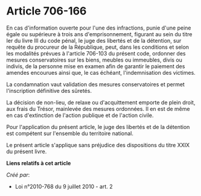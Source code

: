 # Article 706-166

En cas d'information ouverte pour l'une des infractions, punie d'une peine égale ou supérieure à trois ans d'emprisonnement,
figurant au sein du titre Ier du livre III du code pénal, le juge des libertés et de la détention, sur requête du procureur
de la République, peut, dans les conditions et selon les modalités prévues à l'article 706-103 du présent code, ordonner des
mesures conservatoires sur les biens, meubles ou immeubles, divis ou indivis, de la personne mise en examen afin de garantir
le paiement des amendes encourues ainsi que, le cas échéant, l'indemnisation des victimes.

La condamnation vaut validation des mesures conservatoires et permet l'inscription définitive des sûretés.

La décision de non-lieu, de relaxe ou d'acquittement emporte de plein droit, aux frais du Trésor, mainlevée des mesures
ordonnées. Il en est de même en cas d'extinction de l'action publique et de l'action civile.

Pour l'application du présent article, le juge des libertés et de la détention est compétent sur l'ensemble du territoire
national.

Le présent article s'applique sans préjudice des dispositions du titre XXIX du présent livre.

**Liens relatifs à cet article**

_Créé par_:

  - Loi n°2010-768 du 9 juillet 2010 - art. 2
